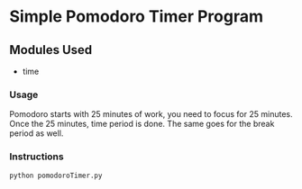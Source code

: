 # Simple Pomodoro Timer Program

## Modules Used
- time

### Usage
Pomodoro starts with 25 minutes of work, you need to focus for 25 minutes.  Once the 25 minutes, time period is done. The same goes for the break period as well.

### Instructions
```bash
python pomodoroTimer.py
```